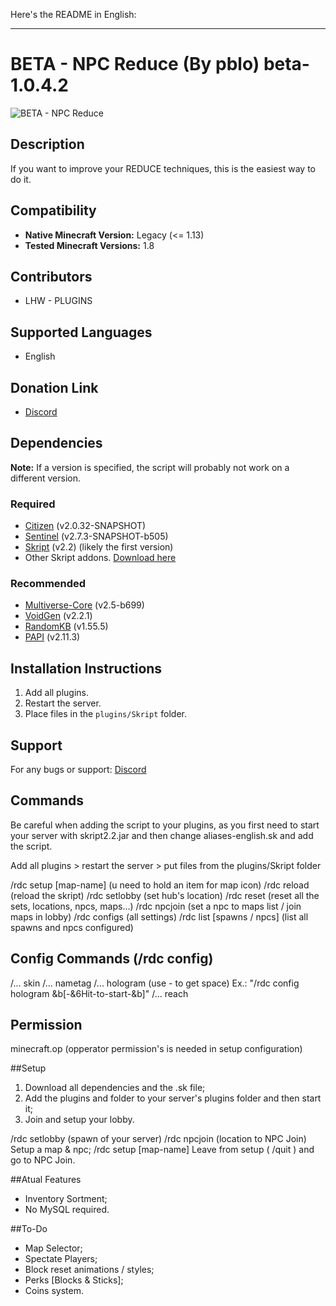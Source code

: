 Here's the README in English:

---

# BETA - NPC Reduce (By pblo) beta-1.0.4.2

![BETA - NPC Reduce](https://www.spigotmc.org/data/resource_icons/112/112568.jpg)

## Description
If you want to improve your REDUCE techniques, this is the easiest way to do it.

## Compatibility
- **Native Minecraft Version:** Legacy (<= 1.13)
- **Tested Minecraft Versions:** 1.8

## Contributors
- LHW - PLUGINS

## Supported Languages
- English

## Donation Link
- [Discord](https://discord.gg/P2cDFtWrKU)

## Dependencies
**Note:** If a version is specified, the script will probably not work on a different version.

### Required
- [Citizen](https://ci.citizensnpcs.co/job/citizens2/3120/) (v2.0.32-SNAPSHOT)
- [Sentinel](https://www.spigotmc.org/resources/sentinel.22017/download?version=489512) (v2.7.3-SNAPSHOT-b505)
- [Skript](https://github.com/SkriptLang/Skript/releases) (v2.2) (likely the first version)
- Other Skript addons. [Download here](https://github.com/pblo618/NpcReduce/raw/main/Dependencies.rar)

### Recommended
- [Multiverse-Core](https://www.spigotmc.org/resources/multiverse-core.390/history) (v2.5-b699)
- [VoidGen](https://www.spigotmc.org/resources/voidgen.25391/history) (v2.2.1)
- [RandomKB](https://www.spigotmc.org/resources/randomkb.48891/history) (v1.55.5)
- [PAPI](https://www.spigotmc.org/resources/placeholderapi.6245/history) (v2.11.3)

## Installation Instructions
1. Add all plugins.
2. Restart the server.
3. Place files in the `plugins/Skript` folder.

## Support
For any bugs or support: [Discord](https://discord.gg/P2cDFtWrKU)

## Commands
Be careful when adding the script to your plugins, as you first need to start your server with skript2.2.jar and then change aliases-english.sk and add the script.

Add all plugins > restart the server > put files from the plugins/Skript folder

/rdc setup [map-name] (u need to hold an item for map icon)
/rdc reload (reload the skript)
/rdc setlobby (set hub's location)
/rdc reset (reset all the sets, locations, npcs, maps...)
/rdc npcjoin (set a npc to maps list / join maps in lobby)
/rdc configs (all settings)
/rdc list [spawns / npcs] (list all spawns and npcs configured)

## Config Commands (/rdc config)

/... skin <player-name>
/... nametag <text>
/... hologram <text> (use - to get space)
Ex.: "/rdc config hologram &b[-&6Hit-to-start-&b]"
/... reach <number>



## Permission
minecraft.op (opperator permission's is needed in setup configuration)

##Setup
1. Download all dependencies and the .sk file;
2. Add the plugins and folder to your server's plugins folder and then start it;
3. Join and setup your lobby.

/rdc setlobby (spawn of your server)
/rdc npcjoin (location to NPC Join)
Setup a map & npc;
/rdc setup [map-name]
Leave from setup ( /quit ) and go to NPC Join.

##Atual Features
- Inventory Sortment;
- No MySQL required.

##To-Do
- Map Selector;
- Spectate Players;
- Block reset animations / styles;
- Perks [Blocks & Sticks];
- Coins system.
